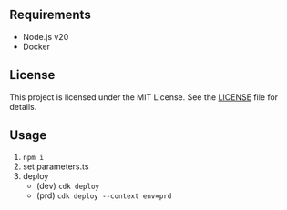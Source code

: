 ## Requirements
- Node.js v20
- Docker

## License
This project is licensed under the MIT License. See the [LICENSE](LICENSE) file for details.

## Usage
1. `npm i`
1. set parameters.ts
1. deploy
   - (dev) `cdk deploy`
   - (prd) `cdk deploy --context env=prd` 